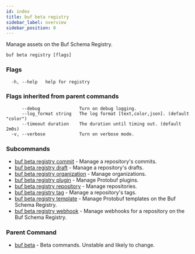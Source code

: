 ```yaml
---
id: index
title: buf beta registry
sidebar_label: overview
sidebar_position: 0
---
```

Manage assets on the Buf Schema Registry.

```
buf beta registry [flags]
```

### Flags

```
  -h, --help   help for registry
```

### Flags inherited from parent commands

```
      --debug               Turn on debug logging.
      --log_format string   The log format [text,color,json]. (default "color")
      --timeout duration    The duration until timing out. (default 2m0s)
  -v, --verbose             Turn on verbose mode.
```

### Subcommands

* [buf beta registry commit](commit/index)	 - Manage a repository's commits.
* [buf beta registry draft](draft/index)	 - Manage a repository's drafts.
* [buf beta registry organization](organization/index)	 - Manage organizations.
* [buf beta registry plugin](plugin/index)	 - Manage Protobuf plugins.
* [buf beta registry repository](repository/index)	 - Manage repositories.
* [buf beta registry tag](tag/index)	 - Manage a repository's tags.
* [buf beta registry template](template/index)	 - Manage Protobuf templates on the Buf Schema Registry.
* [buf beta registry webhook](webhook/index)	 - Manage webhooks for a repository on the Buf Schema Registry.

### Parent Command

* [buf beta](../index)	 - Beta commands. Unstable and likely to change.
